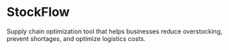 # StockFlow
Supply chain optimization tool that helps businesses reduce overstocking, prevent shortages, and optimize logistics costs.
